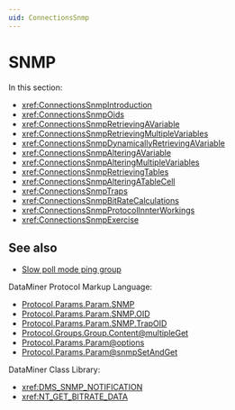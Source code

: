 ```yaml
---
uid: ConnectionsSnmp
---
```


# SNMP

In this section:

- <xref:ConnectionsSnmpIntroduction>
- <xref:ConnectionsSnmpOids>
- <xref:ConnectionsSnmpRetrievingAVariable>
- <xref:ConnectionsSnmpRetrievingMultipleVariables>
- <xref:ConnectionsSnmpDynamicallyRetrievingAVariable>
- <xref:ConnectionsSnmpAlteringAVariable>
- <xref:ConnectionsSnmpAlteringMultipleVariables>
- <xref:ConnectionsSnmpRetrievingTables>
- <xref:ConnectionsSnmpAlteringATableCell>
- <xref:ConnectionsSnmpTraps>
- <xref:ConnectionsSnmpBitRateCalculations>
- <xref:ConnectionsSnmpProtocolInnterWorkings>
- <xref:ConnectionsSnmpExercise>

## See also

- [Slow poll mode ping group](xref:ConnectionsPingGroup)

DataMiner Protocol Markup Language:

- [Protocol.Params.Param.SNMP](xref:Protocol.Params.Param.SNMP)
- [Protocol.Params.Param.SNMP.OID](xref:Protocol.Params.Param.SNMP.OID)
- [Protocol.Params.Param.SNMP.TrapOID](xref:Protocol.Params.Param.SNMP.TrapOID)
- [Protocol.Groups.Group.Content@multipleGet](xref:Protocol.Groups.Group.Content-multipleGet)
- [Protocol.Params.Param@options](xref:Protocol.Params.Param-options)
- [Protocol.Params.Param@snmpSetAndGet](xref:Protocol.Params.Param-snmpSetAndGet)

DataMiner Class Library:

- <xref:DMS_SNMP_NOTIFICATION>
- <xref:NT_GET_BITRATE_DATA>
